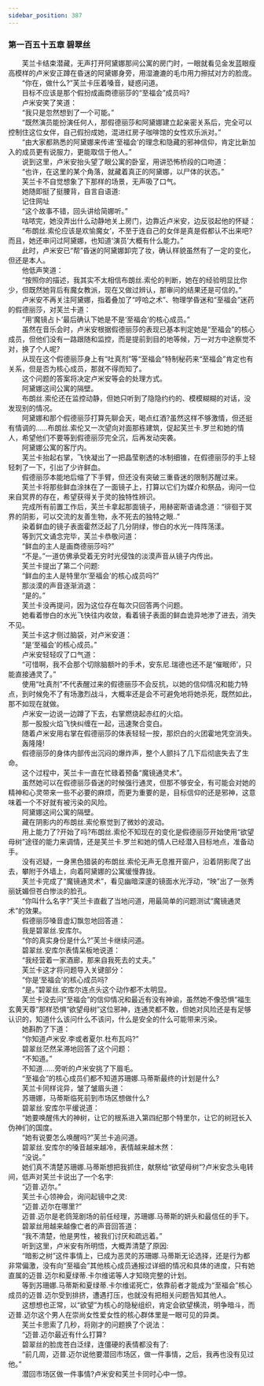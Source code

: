 ```yaml
---
sidebar_position: 387
---
```

### 第一百五十五章 碧翠丝  


　　芙兰卡结束潜藏，无声打开阿黛娜那间公寓的房门时，一眼就看见金发蓝眼瘦高模样的卢米安正蹲在昏迷的阿黛娜身旁，用湿漉漉的毛巾用力擦拭对方的脸庞。  
　　“你在，做什么?”芙兰卡压着嗓音，疑惑问道。  
　　目标不应该是那个假扮成画商德丽莎的“至福会”成员吗?  
　　卢米安笑了笑道：  
　　“我只是忽然想到了一个可能。”  
　　“既然演员能扮演任何人，那假德丽莎和阿黛娜建立起亲密关系后，完全可以控制住这位女伴，自己假扮成她，混进红房子咖啡馆的女性欢乐派对。”  
　　“由大家都熟悉的阿黛娜来传递‘至福会’的理念和隐藏的邪神信仰，肯定比新加入的成员更有说服力，更能取信于他人。”  
　　说到这里，卢米安抬头望了眼公寓的卧室，用讲恐怖桥段的口吻道：  
　　“也许，在这里的某个角落，就藏着真正的阿黛娜，以尸体的状态。”  
　　芙兰卡不自觉想象了下那样的场景，无声吸了口气。  
　　她随即挺了挺腰背，自言自语道:  
　　记住网址  
　　“这个故事不错，回头讲给简娜听。”  
　　咕哝完，她没弄出什么动静地关上房门，边靠近卢米安，边反驳起他的怀疑：  
　　“布朗丝.索伦应该是欢愉魔女’，不至于连自己的女伴是真是假都认不出来吧?而且，她还审问过阿黛娜，也知道‘演员’大概有什么能力。”  
　　此时，卢米安已“帮”昏迷的阿黛娜卸完了妆，确认样貌虽然有了一定的变化，但还是本人。  
　　他低声笑道：  
　　“按照你的描述，我其实不太相信布朗丝.索伦的判断，她在的经验明显比你少，但既然她背后有魔女教派，现在又做过辨认，那审问的结果还是可信的。”  
　　卢米安不再关注阿黛娜，指着叠加了“哼哈之术”、物理学昏迷和“至福会”迷药的假德丽莎，对芙兰卡道：  
　　“用‘魔镜占卜’最后确认下她是不是‘至福会’的核心成员。”  
　　虽然在音乐会时，卢米安根据假德丽莎的表现已基本判定她是“至福会”的核心成员，但他们没有一路跟随和监控，而是提前到目的地等候，万一对方中途察觉不对，换了个人呢?  
　　从现在这个假德丽莎身上有“吐真剂”等“至福会”特制秘药来“至福会”肯定也有关系，但是否为核心成员，那就不得而知了。  
　　这个问题的答案将决定卢米安等会的处理方式。  
　　阿黛娜这间公寓的隔壁。  
　　布朗丝.索伦还在监控动静，但她只听到了隐隐约约的、模模糊糊的对话，没发现别的情况。  
　　阿黛娜和那个假德丽莎打算先聊会天，喝点红酒?虽然这样不够激情，但还挺有情调的……布朗丝.索伦又一次望向对面那栋建筑，促起芙兰卡.罗兰和她的情人，希望他们不要等到假德丽莎完全沉，后再发动突袭。  
　　阿黛娜公寓的客厅内。  
　　芙兰卡抬起右掌，飞快凝出了一把晶莹剔透的冰制细锥，在假德丽莎的手上轻轻刺了一下，引出了少许鲜血。  
　　假德丽莎本能地后缩了下手臂，但还没有突破三重昏迷的限制苏醒过来。  
　　芙兰卡将那些鲜血涂抹在了一面镜子上，打算以它们为媒介和祭品，询问一位来自冥界的存在，希望获得关于灵的独特性辨识。  
　　完成所有前置工作后，芙兰卡拿起那面镜子，用赫密斯语诵念道：“徘徊于冥界的阴影，可以交流的友善生物，永不死去的独特之眼..”  
　　染着鲜血的镜子表面霍然泛起了几分阴绿，惨白的水光一阵阵荡漾。  
　　等到咒文诵念完毕，芙兰卡恭敬问道：  
　　“鲜血的主人是画商德丽莎吗?”  
　　“不是。”一道仿佛承受着无穷时光侵蚀的淡漠声音从镜子内传出。  
　　芙兰卡提出了第二个问题:  
　　“鲜血的主人是特里尔‘至福会’的核心成员吗?”  
　　那淡漠的声音逐渐消退：  
　　“是的。”  
　　芙兰卡没再提问，因为这位存在每次只回答两个问题。  
　　她看着惨白的水光飞快往内收敛，看着镜子表面的鲜血诡异地渗了进去，消失不见。  
　　芙兰卡这才侧过脑袋，对卢米安道：  
　　“是‘至福会’的核心成员。”  
　　卢米安轻轻叹了口气道：  
　　“可惜啊，我不会那个切除脑额叶的手术，安东尼.瑞德也还不是“催眠师’，只能直接通灵了。”  
　　使用“吐真剂”不代表醒过来的假德丽莎不会反抗，以她的信仰情况和能力特点，到时候免不了有场激烈战斗，大概率还是会不可避免地将她杀死，既然如此，那不如现在就做。  
　　卢米安一边说一边蹲了下去，右掌燃烧起赤红的火焰。  
　　那一股股火焰飞快纠缠在一起，迅速聚合变白。  
　　随着卢米安用右掌在假德丽莎的体表轻轻一按，那炽白的火团霍地凭空消失。  
　　轰隆隆!  
　　假德丽莎的身体内部传出沉闷的爆炸声，整个人颤抖了几下后彻底失去了生命。  
　　这个过程中，芙兰卡一直在忙碌着预备“魔镜通灵术”。  
　　虽然她可以在假德丽莎昏迷的时候强行通灵，但那不够安全，有可能会对她的精神和心灵带来一些不必要的麻烦，而更为重要的是，目标信仰的还是邪神，这意味着一个不好就有被污染的风险。  
　　阿黛娜这间公寓的隔壁。  
　　藏在阴影内的布朗丝.索伦察觉到了微妙的波动。  
　　用上能力了?开始了吗?布朗丝.索伦不知现在的变化是假德丽莎开始使用“欲望母树”途径的能力来调情，还是芙兰卡.罗兰和她的情人已经潜入目标地点，准备动手。  
　　没有迟疑，一身黑色猎装的布朗丝.索伦无声无息推开窗户，沿着阴影爬了出去，攀附于外墙上，向着阿黛娜的公寓缓慢靠拢。  
　　芙兰卡完成了“魔镜通灵术”，看见幽暗深邃的镜面水光浮动，“映”出了一张秀丽妩媚但苍白惨淡的脸孔。  
　　“你叫什么名字?”芙兰卡直截了当地问道，用最简单的问题测试“魔镜通灵术”的效果。  
　　假德丽莎嗓音虚幻飘忽地回答道：  
　　我是碧翠丝.安库尔。  
　　“你的真实身份是什么?”芙兰卡继续问道。  
　　碧翠丝.安库尔表情呆板地说道：  
　　“我经营着一家酒廊，那来自我死去的丈夫。”  
　　芙兰卡这才将问题导入关键部分：  
　　“你是‘至福会’的核心成员吗?  
　　“是。”碧翠丝.安库尔连点头这个动作都不太明显。  
　　芙兰卡没去问“至福会”的信仰情况和最近有没有神谕，虽然她不像恐惧“福生玄黄天尊”那样恐惧“欲望母树”这位邪神，连通灵都不敢，但她对风险还是有足够认识的，知道什么该问什么不该问，什么是安全的什么可能带来污染。  
　　她斟酌了下道：  
　　“你知道卢米安.李或者夏尔.杜布瓦吗?”  
　　碧翠丝茫然呆滞地回答了这个问题：  
　　“不知道。”  
　　不知道……旁听的卢米安挑了下眉毛。  
　　“至福会”的核心成员们都不知道苏珊娜.马蒂斯最终的计划是什么?  
　　芙兰卡同样诧异，皱了皱眉头道：  
　　苏珊娜，马蒂斯临死前到市场区想做什么?  
　　碧翠丝.安库尔平缓说道：  
　　“她要唤醒伟大的神树，让它的根系进入第四纪那个特里尔，让它的树冠长入伪神们的国度。  
　　“她有说要怎么唤醒吗?”芙兰卡追问道。  
　　碧翠丝.安库尔的嗓音越来越冷，表情越来越木然：  
　　“没说。”  
　　她们真不清楚苏珊娜.马蒂斯想把我抓住，献祭给“欲望母树”?卢米安念头电转间，低声对芙兰卡说出了一个名字:  
　　“迈普.迈尔。”  
　　芙兰卡心领神会，询问起镜中之灵:  
　　“迈普.迈尔在哪里?”  
　　迈普.迈尔是老鸽笼剧场的前任经理，苏珊娜.马蒂斯的妍头和最信任的手下。  
　　碧翠丝用越来越像亡者的声音回答道：  
　　“我不清楚，他是男性，被我们讨厌和疏远着。”  
　　听到这里，卢米安有所明悟，大概弄清楚了原因:  
　　“暗影之树”这件事情上，已成为恶灵的苏珊娜.马蒂斯无论选择，还是行为都非常偏激，没有向“至福会”其他核心成员通报过详细的情况和具体的进度，只有她直属的迈普.迈尔和夏绿蒂.卡尔维诺等人才知晓完整的计划。  
　　等到苏珊娜.马蒂斯和夏绿蒂.卡尔维诺死亡，依靠前者才能成为“至福会”核心成员的迈普.迈尔受到排挤，遭遇打压，也就没有把相关问题告知其他人。  
　　这想想也正常，以“欲望”为核心的隐秘组织，肯定会欲望横流，明争暗斗，而迈普.迈尔这个男人在崇尚女性爱女性的核心群体里是一眼可见的异类。  
　　芙兰卡思索了几秒，将刚才的问题换了个说法：  
　　“迈普.迈尔最近有什么打算?  
　　碧翠丝的脸庞苍白泛绿，连僵硬的表情都没有了:  
　　“前几周，迈普.迈尔说他要潜回市场区，做一件事情，之后，我再也没有见过他。”  
　　潜回市场区做一件事情?卢米安和芙兰卡同时心中一惊。  
